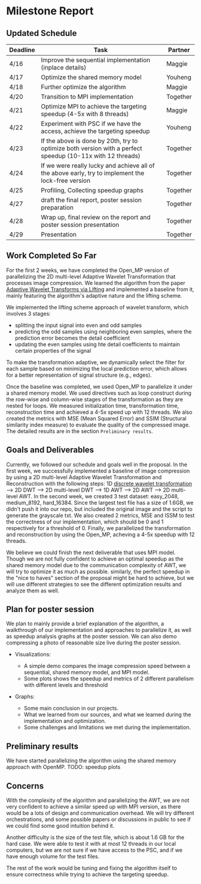 # Milestone Report


## Updated Schedule

| Deadline | Task | Partner |
|------|------|---------|
|4/16| Improve the sequential implementation (inplace details) | Maggie |
|4/17| Optimize the shared memory model | Youheng |
|4/18| Further optimize the algorithm | Maggie |
|4/20| Transition to MPI implementation| Together |
|4/21| Optimize MPI to achieve the targeting speedup (4-5x with 8 threads) | Maggie |
|4/22| Experiment with PSC if we have the access, achieve the targeting speedup | Youheng |
|4/23| If the above is done by 20th, try to optimize both version with a perfect speedup (10-11x with 12 threads)| Together |
|4/24| If we were really lucky and achieve all of the above early, try to implement the lock-free version | Together |
|4/25| Profiling, Collecting speedup graphs | Together |
|4/27| draft the final report, poster session preparation | Together |
|4/28| Wrap up, final review on the report and poster session presentation | Together |
|4/29| Presentation | Together |


## Work Completed So Far

For the first 2 weeks, we have completed the Open_MP version of parallelizing the 2D multi-level Adaptive Wavelet Transformation that processes image compression. We learned the algorithm from the paper [Adaptive Wavelet Transforms via Lifting](https://apps.dtic.mil/sti/tr/pdf/ADA372394.pdf) and implemented a baseline from it, mainly featuring the algorithm's adaptive nature and the lifting scheme.

We implemented the lifting scheme approach of wavelet transform, which involves 3 stages: 
- splitting the input signal into even and odd samples
- predicting the odd samples using neighboring even samples, where the prediction error becomes the detail coefficient
- updating the even samples using hte detail coefficients to maintain certain properties of the signal

To make the transformation adaptive, we dynamically select the filter for each sample based on minimizing the local prediction error, which allows for a better representation of signal structure (e.g., edges).

Once the baseline was completed, we used Open_MP to parallelize it under a shared memory model. We used directives such as loop construct during the row-wise and column-wise stages of the transformation as they are nested for loops. We measured initialization time, transformation time, reconstruction time and achieved a 4-5x speed up with 12 threads. We also created the metrics with MSE (Mean Squared Error) and SSIM (Structural similarity index measure) to evaluate the quality of the compressed image. The detailed results are in the section `Preliminary results`.

## Goals and Deliverables

Currently, we followed our schedule and goals well in the proposal. In the first week, we successfully implemented a baseline of image compression by using a 2D multi-level Adaptive Wavelet Transformation and Reconstruction with the following steps: 1D [discrete wavelet transformation](https://en.wikipedia.org/wiki/Discrete_wavelet_transform) --> 2D DWT --> 2D multi-level DWT --> 1D AWT --> 2D AWT --> 2D multi-level AWT.
In the second week, we created 3 test dataset: easy_2048, medium_8192, hard_16384. Since the largest test file has a size of 1.6GB, we didn't push it into our repo, but included the original image and the script to generate the grayscale txt. We also created 2 metrics, MSE and ISSM to test the correctness of our implementation, which should be 0 and 1 respectively for a threshold of 0. Finally, we parallelized the transformation and reconstruction by using the Open_MP, acheving a 4-5x speedup with 12 threads.

We believe we could finish the next deliverable that uses MPI model. Though we are not fully confident to achieve an optimal speedup as the shared memory model due to the communication complexity of AWT, we will try to optimize it as much as possible. similarly, the perfect speedup in the "nice to haves" section of the proposal might be hard to achieve, but we will use different strategies to see the different optimization results and analyze them as well.


## Plan for poster session

We plan to mainly provide a brief explanation of the algorithm, a walkthrough of our implementation and approaches to parallelize it, as well as speedup analysis graphs at the poster session. We can also demo compressing a photo of reasonable size live during the poster session.

- Visualizations:
    - A simple demo compares the image compression speed between a sequential, shared memory model, and MPI model.
    - Some plots shows the speedup and metrics of 2 different parallelism with different levels and threshold

- Graphs:
    - Some main conclusion in our projects.
    - What we learned from our sources, and what we learned during the implementation and optimization.
    - Some challenges and limitations we met during the implementation.

## Preliminary results
We have started parallelizing the algorithm using the shared memory approach with OpenMP.
TODO: speedup plots


## Concerns

With the complexity of the algorithm and parallelizing the AWT, we are not very confident to achieve a similar speed up with MPI version, as there would be a lots of design and communication overhead. We will try different orchestrations, and some possible papers or discussions in public to see if we could find some good intuition behind it.

Another difficulty is the size of the test file, which is about 1.6 GB for the hard case. We were able to test it with at most 12 threads in our local computers, but we are not sure if we have access to the PSC, and if we have enough volume for the test files.

The rest of the work would be tuning and fixing the algorithm itself to ensure correctness while trying to achieve the targeting speedup.
